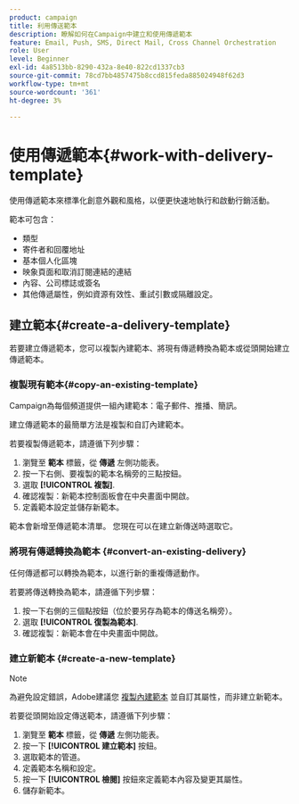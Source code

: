 ```yaml
---
product: campaign
title: 利用傳送範本
description: 瞭解如何在Campaign中建立和使用傳遞範本
feature: Email, Push, SMS, Direct Mail, Cross Channel Orchestration
role: User
level: Beginner
exl-id: 4a8513bb-8290-432a-8e40-822cd1337cb3
source-git-commit: 78cd7bb4857475b8ccd815feda885024948f62d3
workflow-type: tm+mt
source-wordcount: '361'
ht-degree: 3%

---
```


# 使用傳遞範本{#work-with-delivery-template}

使用傳遞範本來標準化創意外觀和風格，以便更快速地執行和啟動行銷活動。

範本可包含：

* 類型
* 寄件者和回覆地址
* 基本個人化區塊
* 映象頁面和取消訂閱連結的連結
* 內容、公司標誌或簽名
* 其他傳遞屬性，例如資源有效性、重試引數或隔離設定。


## 建立範本{#create-a-delivery-template}

若要建立傳遞範本，您可以複製內建範本、將現有傳遞轉換為範本或從頭開始建立傳遞範本。

### 複製現有範本{#copy-an-existing-template}

Campaign為每個頻道提供一組內建範本：電子郵件、推播、簡訊。

建立傳遞範本的最簡單方法是複製和自訂內建範本。

若要複製傳遞範本，請遵循下列步驟：

1. 瀏覽至 **範本** 標籤，從 **傳遞** 左側功能表。
1. 按一下右側、要複製的範本名稱旁的三點按鈕。
1. 選取  **[!UICONTROL 複製]**.
1. 確認複製：新範本控制面板會在中央畫面中開啟。
1. 定義範本設定並儲存新範本。

範本會新增至傳遞範本清單。 您現在可以在建立新傳送時選取它。

### 將現有傳遞轉換為範本 {#convert-an-existing-delivery}

任何傳遞都可以轉換為範本，以進行新的重複傳遞動作。

若要將傳送轉換為範本，請遵循下列步驟：

1. 按一下右側的三個點按鈕（位於要另存為範本的傳送名稱旁）。
1. 選取  **[!UICONTROL 復製為範本]**.
1. 確認複製：新範本會在中央畫面中開啟。

### 建立新範本 {#create-a-new-template}

>[!NOTE]
>
>為避免設定錯誤，Adobe建議您 [複製內建範本](#copy-an-existing-template) 並自訂其屬性，而非建立新範本。

若要從頭開始設定傳送範本，請遵循下列步驟：

1. 瀏覽至 **範本** 標籤，從 **傳遞** 左側功能表。
1. 按一下  **[!UICONTROL 建立範本]** 按鈕。
1. 選取範本的管道。
1. 定義範本名稱和設定。
1. 按一下 **[!UICONTROL 檢閱]** 按鈕來定義範本內容及變更其屬性。
1. 儲存新範本。
